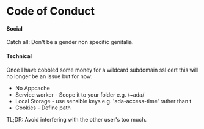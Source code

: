 Code of Conduct
===============

#### Social

Catch all: Don't be a gender non specific genitalia.

#### Technical

Once I have cobbled some money for a wildcard subdomain
ssl cert this will no longer be an issue but for now:

 * No Appcache
 * Service worker - Scope it to your folder e.g. /~ada/
 * Local Storage - use sensible keys e.g. 'ada-access-time' rather than t
 * Cookies - Define path

TL;DR: Avoid interfering with the other user's too much.
